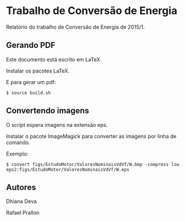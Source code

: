 Trabalho de Conversão de Energia
================================

Relatório do trabalho de Conversão de Energia de 2015/1.

Gerando PDF
-----------

Este documento está escrito em LaTeX.

Instalar os pacotes LaTeX.

E para gerar um pdf:

    $ source build.sh

Convertendo imagens
-------------------

O script espera imagens na extensão eps.

Instalar o pacote ImageMagick para converter as imagens por linha de
comando.

Exemplo:

    $ convert figs/EstudoMotor/ValoresNominaisVdVf/W.bmp -compress lzw eps2:figs/EstudoMotor/ValoresNominaisVdVf/W.eps

Autores
-------

Dhiana Deva

Rafael Prallon
